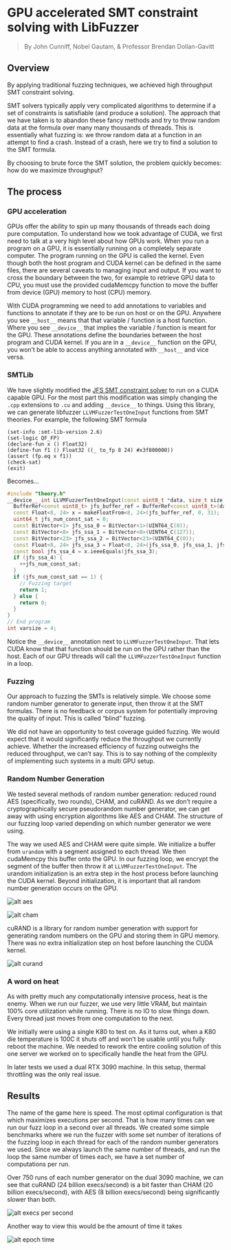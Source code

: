 # GPU accelerated SMT constraint solving with LibFuzzer

> By John Cunniff, Nobel Gautam, & Professor Brendan Dollan-Gavitt

## Overview

By applying traditional fuzzing techniques, we achieved high throughput SMT constraint solving.

SMT solvers typically apply very complicated algorithms to determine if a set of constraints is satisfiable (and produce a solution). The approach that we have taken is to abandon these fancy methods and try to throw random data at the formula over many many thousands of threads. This is essentially what fuzzing is: we throw random data at a function in an attempt to find a crash. Instead of a crash, here we try to find a solution to the SMT formula.

By choosing to brute force the SMT solution, the problem quickly becomes: how do we maximize throughput?

## The process

### GPU acceleration

GPUs offer the ability to spin up many thousands of threads each doing pure computation. To understand how we took advantage of CUDA, we first need to talk at a very high level about how GPUs work. When you run a program on a GPU, it is essentially running on a completely separate computer. The program running on the GPU is called the kernel. Even though both the host program and CUDA kernel can be defined in the same files, there are several caveats to managing input and output. If you want to cross the boundary between the two, for example to retrieve GPU data to CPU, you must use the provided cudaMemcpy function to move the buffer from device (GPU) memory to host (CPU) memory.

With CUDA programming we need to add annotations to variables and functions to annotate if they are to be run on host or on the GPU. Anywhere you see `__host__` means that that variable / function is a host function. Where you see `__device__` that implies the variable / function is meant for the GPU. These annotations define the boundaries between the host program and CUDA kernel. If you are in a `__device__` function on  the GPU, you won’t be able to access anything annotated with `__host__` and vice versa.


### SMTLib

We have slightly modified the [JFS SMT constraint solver](https://github.com/mc-imperial/jfs) to run on a CUDA capable GPU. For the most part this modification was simply changing the `.cpp` extensions to `.cu` and adding `__device__` to things. Using this library, we can generate libfuzzer `LLVMFuzzerTestOneInput` functions from SMT theories. For example, the following SMT formula

```
(set-info :smt-lib-version 2.6)
(set-logic QF_FP)
(declare-fun x () Float32)
(define-fun f1 () Float32 ((_ to_fp 8 24) #x3f800000))
(assert (fp.eq x f1))
(check-sat)
(exit)
```

Becomes...

```c++
#include "theory.h"
__device__ int LLVMFuzzerTestOneInput(const uint8_t *data, size_t size) {
  BufferRef<const uint8_t> jfs_buffer_ref = BufferRef<const uint8_t>(data, size);
  const Float<8, 24> x = makeFloatFrom<8, 24>(jfs_buffer_ref, 0, 31);
  uint64_t jfs_num_const_sat = 0;
  const BitVector<1> jfs_ssa_0 = BitVector<1>(UINT64_C(0));
  const BitVector<8> jfs_ssa_1 = BitVector<8>(UINT64_C(127));
  const BitVector<23> jfs_ssa_2 = BitVector<23>(UINT64_C(0));
  const Float<8, 24> jfs_ssa_3 = Float<8, 24>(jfs_ssa_0, jfs_ssa_1, jfs_ssa_2);
  const bool jfs_ssa_4 = x.ieeeEquals(jfs_ssa_3);
  if (jfs_ssa_4) {
	++jfs_num_const_sat;
  }
  if (jfs_num_const_sat == 1) {
	// Fuzzing target
	return 1;
  } else {
	return 0;
  }
}
// End program
int varsize = 4;
```

Notice the `__device__` annotation next to `LLVMFuzzerTestOneInput`. That lets CUDA know that that function should be run on the GPU rather than the host. Each of our GPU threads will call the `LLVMFuzzerTestOneInput` function in a loop.

### Fuzzing

Our approach to fuzzing the SMTs is relatively simple. We choose some random number generator to generate input, then throw it at the SMT formulas. There is no feedback or corpus system for potentially improving the quality of input. This is called “blind” fuzzing. 

We did not have an opportunity to test coverage guided fuzzing. We would expect that it would significantly reduce the throughput we currently achieve. Whether the increased efficiency of fuzzing outweighs the reduced throughput, we can’t say. This is to say nothing of the complexity of implementing such systems in a multi GPU setup.

### Random Number Generation

We tested several methods of random number generation: reduced round AES (specifically, two rounds), CHAM, and cuRAND. As we don’t require a cryptographically secure pseudorandom number generator, we can get away with using encryption algorithms like AES and CHAM. The structure of our fuzzing loop varied depending on which number generator we were using.

The way we used AES and CHAM were quite simple. We initialize a buffer from `urandom` with a segment assigned to each thread. We then cudaMemcpy this buffer onto the GPU. In our fuzzing loop, we encrypt the segment of the buffer then throw it at `LLVMFuzzerTestOneInput`. The urandom initialization is an extra step in the host process before launching the CUDA kernel. Beyond initialization, it is important that all random number generation occurs on the GPU.

![alt aes](svg/aes.mmd.svg)

![alt cham](svg/cham.mmd.svg)

cuRAND is a library for random number generation with support for generating random numbers on the GPU and storing them in GPU memory. There was no extra initialization step on host before launching the CUDA kernel.

![alt curand](svg/curand.mmd.svg)

### A word on heat

As with pretty much any computationally intensive process, heat is the enemy. When we run our fuzzer, we use very little VRAM, but maintain 100% core utilization while running. There is no IO to slow things down. Every thread just moves from one computation to the next.

We initially were using a single K80 to test on. As it turns out, when a K80 die temperature is 100C it shuts off and won’t be usable until you fully reboot the machine. We needed to rework the entire cooling solution of this one server we worked on to specifically handle the heat from the GPU.

In later tests we used a dual RTX 3090 machine. In this setup, thermal throttling was the only real issue.

## Results

The name of the game here is speed. The most optimal configuration is that which maximizes executions per second. That is how many times can we run our fuzz loop in a second over all threads. We created some simple benchmarks where we run the fuzzer with some set number of iterations of the fuzzing loop in each thread for each of the random number generators we used. Since we always launch the same number of threads, and run the loop the same number of times each, we have a set number of computations per run.

Over 750 runs of each number generator on the dual 3090 machine, we can see that cuRAND (24 billion execs/second) is a bit faster than CHAM (20 billion execs/second), with AES (8 billion execs/second) being significantly slower than both.

![alt execs per second](img/execsps.png)

Another way to view this would be the amount of time it takes

![alt epoch time]()

